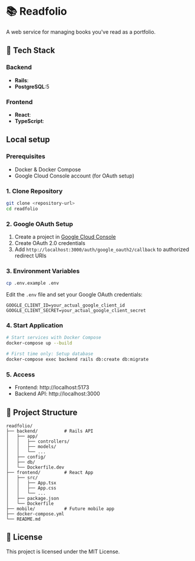 # 📚 Readfolio

A web service for managing books you've read as a portfolio.

## 🚀 Tech Stack

### Backend
- **Rails**: 
- **PostgreSQL**:5

### Frontend
- **React**:
- **TypeScript**:

## Local setup

### Prerequisites
- Docker & Docker Compose
- Google Cloud Console account (for OAuth setup)

### 1. Clone Repository
```bash
git clone <repository-url>
cd readfolio
```

### 2. Google OAuth Setup
1. Create a project in [Google Cloud Console](https://console.cloud.google.com/)
2. Create OAuth 2.0 credentials
3. Add `http://localhost:3000/auth/google_oauth2/callback` to authorized redirect URIs

### 3. Environment Variables
```bash
cp .env.example .env
```

Edit the `.env` file and set your Google OAuth credentials:
```
GOOGLE_CLIENT_ID=your_actual_google_client_id
GOOGLE_CLIENT_SECRET=your_actual_google_client_secret
```

### 4. Start Application
```bash
# Start services with Docker Compose
docker-compose up --build

# First time only: Setup database
docker-compose exec backend rails db:create db:migrate
```

### 5. Access
- Frontend: http://localhost:5173
- Backend API: http://localhost:3000

## 📁 Project Structure

```
readfolio/
├── backend/          # Rails API
│   ├── app/
│   │   ├── controllers/
│   │   ├── models/
│   │   └── ...
│   ├── config/
│   ├── db/
│   └── Dockerfile.dev
├── frontend/         # React App
│   ├── src/
│   │   ├── App.tsx
│   │   ├── App.css
│   │   └── ...
│   ├── package.json
│   └── Dockerfile
├── mobile/           # Future mobile app
├── docker-compose.yml
└── README.md
```

## 📝 License

This project is licensed under the MIT License.
